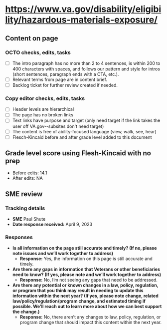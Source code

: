 # https://www.va.gov/disability/eligibility/hazardous-materials-exposure/

## Content on page

### OCTO checks, edits, tasks

- [ ] The intro paragraph has no more than 2 to 4 sentences, is within 200 to 400 characters with spaces, and follows our pattern and style for intros (short sentences, paragraph ends with a CTA, etc.).
- [ ] Relevant terms from page are in content brief.
- [ ] Backlog ticket for further review created if needed.

### Copy editor checks, edits, tasks
- [ ] Header levels are hierarchical
- [ ] The page has no broken links
- [ ] Text links have purpose and target (only need target if the link takes the user off VA.gov--subsites don't need target)
- [ ] The content is free of ability-focused language (view, walk, see, hear)
- [ ] Flesch-Kincaid before and after grade level added to this document

## Grade level score using Flesh-Kincaid with no prep
- Before edits: 14.1
- After edits: NA

## SME review

### Tracking details

- **SME** Paul Shute
- **Date response received:** April 9, 2023

### Responses

- **Is all information on the page still accurate and timely? (If no, please note issues and we’ll work together to address)**
  - **Response:** Yes, the information on this page is still accurate and timely. 
- **Are there any gaps in information that Veterans or other beneficiaries need to know? (If yes, please note and we’ll work together to address)**
  - **Response:** No, I’m not seeing any gaps that need to be addressed. 
- **Are there any potential or known changes in a law, policy, regulation, or program that you think may result in needing to update this information within the next year? (If yes, please note change, related law/policy/regulation/program change, and estimated timing if possible. We’ll reach out to learn more about how we can best support the change.)**
  - **Response:** No, there aren’t any changes to law, policy, regulation, or program change that should impact this content within the next year. 
